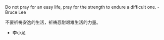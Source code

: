 Do not pray for an easy life, pray for the strength to endure a difficult one. - Bruce Lee

不要祈祷安逸的生活，祈祷忍耐艰难生活的力量。

- 李小龙
